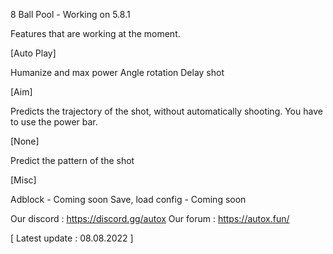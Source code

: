 8 Ball Pool - Working on 5.8.1



Features that are working at the moment.

[Auto Play]

Humanize and max power
Angle rotation
Delay shot

[Aim]

Predicts the trajectory of the shot, without automatically shooting. You have to use the power bar.

[None]

Predict the pattern of the shot

[Misc]

Adblock - Coming soon
Save, load config - Coming soon



Our discord : https://discord.gg/autox
Our forum : https://autox.fun/

[ Latest update : 08.08.2022 ] 
